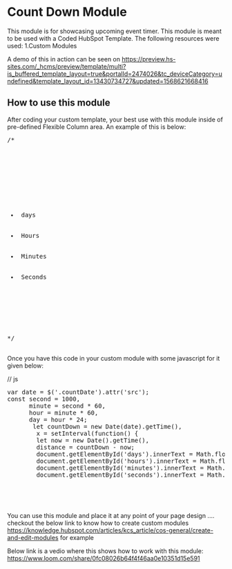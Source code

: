 # Count Down Module
This module is for showcasing upcoming event timer. This module is meant to be used with a Coded HubSpot Template.
The following resources were used:
1.Custom Modules

A demo of this in action can be seen on https://preview.hs-sites.com/_hcms/preview/template/multi?is_buffered_template_layout=true&portalId=2474026&tc_deviceCategory=undefined&template_layout_id=13430734727&updated=1568621668416

## How to use this module
After coding your custom template, your best use with this module inside of pre-defined Flexible Column area. An example of this is below:
<pre>
/*<div class="text-center countDown">
  <div class="">
      <span class='countDate' src='{{ module.countdown_date|datetimeformat('%Y/%m/%d') }}'></span>  
    <div class="dateCount noListStyle">
      <ul>
        <li class='ib'><span id="days"></span> days</li>
        <li class='ib'><span id="hours"></span> Hours</li>
        <li class='ib'><span id="minutes"></span> Minutes</li>
        <li class='ib'><span id="seconds"></span> Seconds</li>
      </ul>
    </div>
    
  </div>*/
  </pre>
  Once you have this code in your custom module with some javascript for it given below:
  
  // js
  <pre>
var date = $('.countDate').attr('src');
const second = 1000,
      minute = second * 60,
      hour = minute * 60,
      day = hour * 24;
       let countDown = new Date(date).getTime(),
        x = setInterval(function() {
        let now = new Date().getTime(),
        distance = countDown - now;
        document.getElementById('days').innerText = Math.floor(distance / (day)),
        document.getElementById('hours').innerText = Math.floor((distance % (day)) / (hour)),
        document.getElementById('minutes').innerText = Math.floor((distance % (hour)) / (minute)),
        document.getElementById('seconds').innerText = Math.floor((distance % (minute)) / second);  }, second)
        
           
        
   </pre>

  You can use this module and place it at any point of your page design ....
checkout the below link to know how to create custom modules   https://knowledge.hubspot.com/articles/kcs_article/cos-general/create-and-edit-modules for example

Below link is a vedio where this shows how to work with this module:
https://www.loom.com/share/0fc08026b64f4f46aa0e10351d15e591


